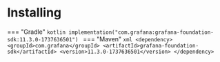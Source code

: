 # Installing

=== "Gradle"
    ```kotlin
    implementation("com.grafana:grafana-foundation-sdk:11.3.0-1737636501")
    ```
=== "Maven"
    ```xml
    <dependency>
        <groupId>com.grafana</groupId>
        <artifactId>grafana-foundation-sdk</artifactId>
        <version>11.3.0-1737636501</version>
    </dependency>
    ```
